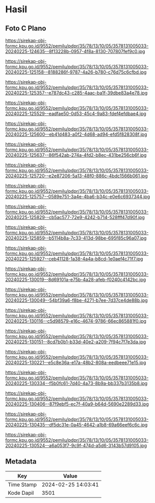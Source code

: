 # Hasil

## Foto C Plano

https://sirekap-obj-formc.kpu.go.id/9552/pemilu/pdpr/35/78/13/10/05/3578131005033-20240225-124635--8f13228b-0957-4f8a-8130-707807fef9c0.jpg

https://sirekap-obj-formc.kpu.go.id/9552/pemilu/pdpr/35/78/13/10/05/3578131005033-20240225-125158--8188286f-9787-4a26-b780-c76d75c6cfbd.jpg

https://sirekap-obj-formc.kpu.go.id/9552/pemilu/pdpr/35/78/13/10/05/3578131005033-20240225-125357--e787dc43-c285-4aac-ba1f-39dbe83a4e78.jpg

https://sirekap-obj-formc.kpu.go.id/9552/pemilu/pdpr/35/78/13/10/05/3578131005033-20240225-125529--eadfae50-0d53-45c4-9a83-fdef4efdbae4.jpg

https://sirekap-obj-formc.kpu.go.id/9552/pemilu/pdpr/35/78/13/10/05/3578131005033-20240225-125600--eb41d483-a0f2-4d68-ad94-efd5f828308f.jpg

https://sirekap-obj-formc.kpu.go.id/9552/pemilu/pdpr/35/78/13/10/05/3578131005033-20240225-125637--86f542ab-274a-4fd2-b8ec-431be256cb6f.jpg

https://sirekap-obj-formc.kpu.go.id/9552/pemilu/pdpr/35/78/13/10/05/3578131005033-20240225-125720--e2e87206-5a13-48f0-886c-4bdc1566b061.jpg

https://sirekap-obj-formc.kpu.go.id/9552/pemilu/pdpr/35/78/13/10/05/3578131005033-20240225-125757--0589e751-3a4e-4ba6-b34c-e0e6c6937344.jpg

https://sirekap-obj-formc.kpu.go.id/9552/pemilu/pdpr/35/78/13/10/05/3578131005033-20240225-125829--cb5ac577-72e9-4242-b714-528fff47d90f.jpg

https://sirekap-obj-formc.kpu.go.id/9552/pemilu/pdpr/35/78/13/10/05/3578131005033-20240225-125859--b5114b8a-7c33-413d-98be-695f85c96a07.jpg

https://sirekap-obj-formc.kpu.go.id/9552/pemilu/pdpr/35/78/13/10/05/3578131005033-20240225-125927--ceb41128-1a38-4a4a-b8cd-1e0aef4c71f7.jpg

https://sirekap-obj-formc.kpu.go.id/9552/pemilu/pdpr/35/78/13/10/05/3578131005033-20240225-130019--8d69101a-e75b-4a28-afeb-f0240c4142bc.jpg

https://sirekap-obj-formc.kpu.go.id/9552/pemilu/pdpr/35/78/13/10/05/3578131005033-20240225-130049--54bf39a6-f8be-4271-b7ee-7d37ce4de88b.jpg

https://sirekap-obj-formc.kpu.go.id/9552/pemilu/pdpr/35/78/13/10/05/3578131005033-20240225-130116--c5d98579-e16c-4674-9786-66ec865881f0.jpg

https://sirekap-obj-formc.kpu.go.id/9552/pemilu/pdpr/35/78/13/10/05/3578131005033-20240225-130151--8cd7b0b1-b33d-40e2-a209-7f94c7f7e3da.jpg

https://sirekap-obj-formc.kpu.go.id/9552/pemilu/pdpr/35/78/13/10/05/3578131005033-20240225-130221--e5c8e36a-e17a-48b2-808a-eedbeee71e15.jpg

https://sirekap-obj-formc.kpu.go.id/9552/pemilu/pdpr/35/78/13/10/05/3578131005033-20240225-130334--f5b0fc61-7d40-4a73-8b9a-bb337b3135b8.jpg

https://sirekap-obj-formc.kpu.go.id/9552/pemilu/pdpr/35/78/13/10/05/3578131005033-20240225-130406--87f9ebf5-ec7f-40a9-b64d-5690e2289d33.jpg

https://sirekap-obj-formc.kpu.go.id/9552/pemilu/pdpr/35/78/13/10/05/3578131005033-20240225-130435--df5dc31e-0a45-4642-a1b8-69a66eef6c6c.jpg

https://sirekap-obj-formc.kpu.go.id/9552/pemilu/pdpr/35/78/13/10/05/3578131005033-20240225-130524--a6a053f7-9c9f-474d-a5d6-3143b57d9105.jpg


## Metadata

| Key        | Value               |
| ---------- | ------------------- |
| Time Stamp | 2024-02-25 14:03:41 |
| Kode Dapil | 3501                |



